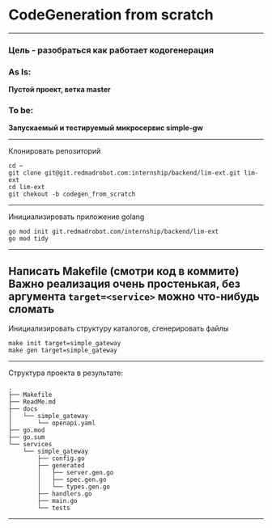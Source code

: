 # CodeGeneration from scratch

---

### Цель - разобраться как работает кодогенерация

### As Is:
**Пустой проект, ветка master**

### To be:
**Запускаемый и тестируемый микросервис simple-gw**

---
Клонировать репозиторий
```
cd ~
git clone git@git.redmadrobot.com:internship/backend/lim-ext.git lim-ext
cd lim-ext
git chekout -b codegen_from_scratch
```
---

Инициализировать приложение golang
```
go mod init git.redmadrobot.com/internship/backend/lim-ext
go mod tidy
```
---

Написать Makefile (смотри код в коммите)
**Важно** реализация очень простенькая, без аргумента `target=<service>`
можно что-нибудь сломать
---
Инициализировать структуру каталогов, сгенерировать файлы
```
make init target=simple_gateway
make gen target=simple_gateway
```

---

Структура проекта в результате:

```
.
├── Makefile
├── ReadMe.md
├── docs
│   └── simple_gateway
│       └── openapi.yaml
├── go.mod
├── go.sum
└── services
    └── simple_gateway
        ├── config.go
        ├── generated
        │   ├── server.gen.go
        │   ├── spec.gen.go
        │   └── types.gen.go
        ├── handlers.go
        ├── main.go
        └── tests

```

---

